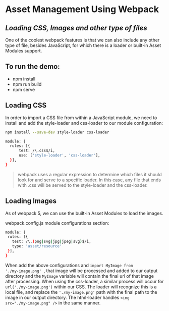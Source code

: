 # Asset Management Using Webpack
## _Loading CSS, Images and other type of files_

One of the coolest webpack features is that we can also include any other type of file, besides JavaScript, for which there is a loader or built-in Asset Modules support.

## To run the demo:

- npm install
- npm run build
- npm serve

## Loading CSS
In order to import a CSS file from within a JavaScript module, we need to install and add the style-loader and css-loader to our module configuration:

```sh
npm install --save-dev style-loader css-loader
```

```sh
module: {
  rules: [{
      test: /\.css$/i,
      use: ['style-loader', 'css-loader'],
  }],
}
```

> webpack uses a regular expression to determine which files it should look for and serve to a specific loader. In this case, any file that ends with .css will be served to the style-loader and the css-loader.


## Loading Images

 As of webpack 5, we can use the built-in Asset Modules to load the images.
 
 webpack.config.js module configurations section:
 ```sh
module: {
  rules: [{
    test: /\.(png|svg|jpg|jpeg|svg)$/i,
    type: 'asset/resource'
  }],
}
```

When add the above configurations and <code>import MyImage from './my-image.png' </code>, that image will be processed and added to our output directory and the <code>MyImage</code> variable will contain the final url of that image after processing. When using the css-loader, a similar process will occur for <code>url('./my-image.png')</code> within our CSS. The loader will recognize this is a local file, and replace the <code>'./my-image.png'</code> path with the final path to the image in our output directory. The html-loader handles <code>&lt;img src="./my-image.png" /></code> in the same manner.
